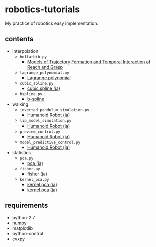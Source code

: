 # robotics-tutorials

My practice of robotics easy implementation.

## contents
- interpolation
  - `hoffarbib.py`
    -  [Models of Trajectory Formation and Temporal Interaction of Reach and Grasp](https://www.tandfonline.com/doi/abs/10.1080/00222895.1993.9942048)
  - `lagrange_polynomial.py`
    - [Lagrange polynomial](https://en.wikipedia.org/wiki/Lagrange_polynomial)
  - `cubic_spline.py`
    - [cubic spline (ja)](http://www.yamamo10.jp/yamamoto/lecture/2006/5E/interpolation/interpolation_html/node3.html)
  - `bspline.py`
    - [b-spline](https://en.wikipedia.org/wiki/B-spline)
- walking
  - `inverted_pendulum_simulation.py`
    - [Humanoid Robot (ja)](https://staff.aist.go.jp/s.kajita/humanoidrobot.html)
  - `lip_model_simulation.py`
    - [Humanoid Robot (ja)](https://staff.aist.go.jp/s.kajita/humanoidrobot.html)
  - `preview_control.py`
    - [Humanoid Robot (ja)](https://staff.aist.go.jp/s.kajita/humanoidrobot.html)
  - `model_predictive_control.py`
    - [Humanoid Robot (ja)](https://staff.aist.go.jp/s.kajita/humanoidrobot.html)
- statistics
  - `pca.py`
    - [pca (ja)](http://yusuke-ujitoko.hatenablog.com/entry/2017/03/04/193628)
  - `fisher.py`
    - [fisher (ja)](https://qiita.com/pira/items/4c84399671be2cb598e4)
  - `kernel_pca.py`
    - [kernel pca (ja)](https://www.ism.ac.jp/~fukumizu/OsakaU2014/OsakaU_1intro.pdf)
    - [kernel pca (ja)](https://satomacoto.blogspot.com/2012/01/python_06.html)


## requirements
- python-2.7
- numpy
- matplotlib
- python-control
- cvxpy
